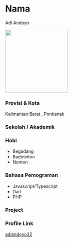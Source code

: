 # Nama
Adi Andoyo

<img src="https://avatars.githubusercontent.com/u/39011477?s=400&v=4" width="200" height="200" align="center"/>

### Provisi & Kota

Kalimantan Barat , Pontianak

### Sekolah / Akademik


### Hobi

- Begadang
- Badminton
- Nonton


### Bahasa Pemograman 

- Javascript/Typescript
- Dart
- PHP

### Project



### Profile Link

[adiandoyo32](https://github.com/adiandoyo32)
